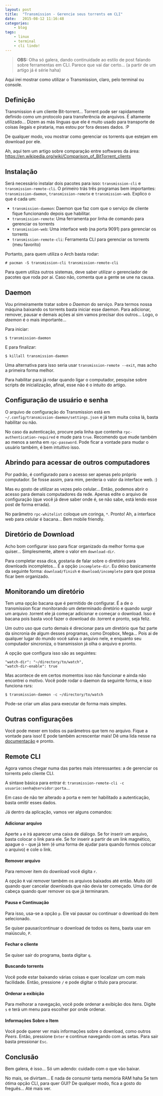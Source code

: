 ```yaml
---
layout: post
title:  "Transmission - Gerencie seus torrents em CLI"
date:   2015-08-12 11:16:48
categories:
    - blog
tags:
    - linux
    - terminal
    - cli lindo!
---
```


> **OBS:** Olha só galera, dando continuidade ao estilo de post falando sobre ferramentas em CLI. Parece que vai dar certo... (a partir de um artigo já é série haha)

Aqui irei mostrar como utilizar o Transmission, claro, pelo terminal ou console.

## Definição

Transmission é um cliente Bit-torrent... Torrent pode ser rapidamente definido como um protocolo para transferência de arquivos. É altamente utilizado... Dizem as más línguas que ele é muito usado para transporte de coisas ilegais e pirataria, mas estou por fora desses dados. :P

<!--more-->


De qualquer modo, vou mostrar como gerenciar os torrents que estejam em download por ele.

Ah, aqui tem um artigo sobre comparação entre softwares da área: https://en.wikipedia.org/wiki/Comparison_of_BitTorrent_clients

## Instalação

Será necessário instalar dois pacotes para isso: `transmission-cli` e `transmission-remote-cli`. O primeiro trás três programas bem importantes: `transmission-daemon`, `transmission-remote` e `transmission-web`. Explico o que é cada um:

- `transmission-daemon`: Daemon que faz com que o serviço de cliente fique funcionando depois que habilitar.
- `transmission-remote`: Uma ferramenta por linha de comando para gerenciar os torrents
- `transmission-web`: Uma interface web (na porta 9091) para gerenciar os torrents
- `transmission-remote-cli`: Ferramenta CLI para gerenciar os torrents (meu favorito)

Portanto, para quem utiliza o Arch basta rodar:

```
# pacman -S transmission-cli transmission-remote-cli
```

Para quem utiliza outros sistemas, deve saber utilizar o gerenciador de pacotes que roda por ai. Caso não, comenta que a gente se une na causa.

## Daemon

Vou primeiramente tratar sobre o *Daemon* do serviço. Para termos nossa máquina baixando os torrents basta iniciar esse daemon. Para adicionar, remover, pausar e demais ações aí sim vamos precisar dos outros... Logo, o *daemon* é o mais importante...

Para iniciar:

```
$ transmission-daemon
```

E para finalizar:

```
$ killall transmission-daemon
```

Uma alternativa para isso seria usar `transmission-remote --exit`, mas acho a primeira forma melhor.

Para habilitar para já rodar quando ligar o computador, pesquise sobre scripts de inicialização, afinal, esse não é o intuito do artigo.

## Configuração de usuário e senha

O arquivo de configuração do Transmission está em `~/.config/transmission-daemon/settings.json` e já tem muita coisa lá, basta habilitar ou não.

No caso da autenticação, procure pela linha que contenha `rpc-authentication-required` e mude para `true`. Recomendo que mude também ao menos a senha em `rpc-password`. Pode ficar a vontade para mudar o usuário também, é bem intuitivo isso.

## Abrindo para acessar de outros computadores

Por padrão, é configurado para o acesso ser apenas pelo próprio computador. Se fosse assim, para mim, perderia o valor da interface web. :)

Mas eu gosto de utilizar as vezes pelo celular... Então, podemos abrir o acesso para demais computadores da rede. Apenas edite o arquivo de configuração (que você já deve saber onde é, se não sabe, está lendo esse post de forma errada).

No parâmetro `rpc-whitelist` coloque um coringa, `*`. Pronto! Ah, a interface web para celular é bacana... Bem mobile friendly.

## Diretório de Download

Acho bom configurar isso para ficar organizado da melhor forma que quiser... Simplesmente, altere o valor em `download-dir`. 

Para completar essa dica, gostaria de falar sobre o diretório para downloads incompletos... É a opção `incomplete-dir`. Eu deixo basicamente da seguinte forma: `download/finish` e `download/incomplete` para que possa ficar bem organizado.

## Monitorando um diretório

Tem uma opção bacana que é permitido de configurar. É a de o transmission ficar monitorando um determinado diretório e quando surgir um arquivo .torrent ele já começar adicionar e começar o download. Isso é bacana pois basta você fazer o download do .torrent e pronto, seja feliz. 

Um outro uso que curto demais é direcionar para um diretório que faz parte da sincronia de algum desses programas, como Dropbox, Mega... Pois ai de qualquer lugar do mundo você salva o arquivo nele, e enquanto seu computador sincroniza, o transmission já olha o arquivo e pronto.

A opção que configura isso são as seguintes:

```
"watch-dir": "~/directory/to/watch",
"watch-dir-enable": true
```

Mas acontece de em certos momentos isso não funcionar e ainda não encontrei o motivo. Você pode rodar o daemon da seguinte forma, e isso funciona rsrs:

```
$ transmission-daemon -c ~/directory/to/watch
```

Pode-se criar um alias para executar de forma mais simples.

## Outras configurações

Você pode mexer em todos os parâmetros que tem no arquivo. Fique a vontade para isso! E pode também acrescentar mais! Dê uma lida nesse na [documentação](https://trac.transmissionbt.com/wiki/EditConfigFiles#Options) e pronto.

## Remote CLI

Agora vamos chegar numa das partes mais interessantes: a de gerenciar os torrents pelo cliente CLI.

A sintaxe básica para entrar é: `transmission-remote-cli -c usuario:senha@servidor:porta`...

Em caso de não ter alterado a porta e nem ter habilitado a autenticação, basta omitir esses dados.

Já dentro da aplicação, vamos ver alguns comandos:

#### Adicionar arquivo

Aperte `a` e irá aparecer uma caixa de diálogo. Se for inserir um arquivo, basta colocar o link para ele. Se for inserir a partir de um link magnético, apague o `~` que já tem (é uma forma de ajudar para quando formos colocar o arquivo) e cole o link.

#### Remover arquivo

Para remover item do download você digita `r`. 

A opção `R` vai remover também os arquivos baixados até então. Muito útil quando quer cancelar downloads que não devia ter começado. Uma dor de cabeça quando quer remover os que já terminaram.

#### Pausa e Continuação

Para isso, usa-se a opção `p`. Ele vai pausar ou continuar o download do item selecionado.

Se quiser pausar/continuar o download de todos os itens, basta usar em maiúsculo, `P`.

#### Fechar o cliente

Se quiser sair do programa, basta digitar `q`.

#### Buscando torrents

Você pode estar baixando várias coisas e quer localizar um com mais facilidade. Então, pressione `/` e pode digitar o título para procurar.

#### Ordenar a exibição

Para melhorar a navegação, você pode ordenar a exibição dos itens. Digite `s` e terá um menu para escolher por onde ordenar.

#### Informações Sobre o Item

Você pode querer ver mais informações sobre o download, como outros *Peers*. Então, pressione `Enter` e continue navegando com as setas. Para sair basta pressionar `Esc`.

## Conclusão

Bem galera, é isso... Só um adendo: cuidado com o que vão baixar.

No mais, se divirtam... E nada de consumir tanta memória RAM haha Se tem ótima opção CLI, para quer GUI? De qualquer modo, fica a gosto do freguês... Até mais ver.
